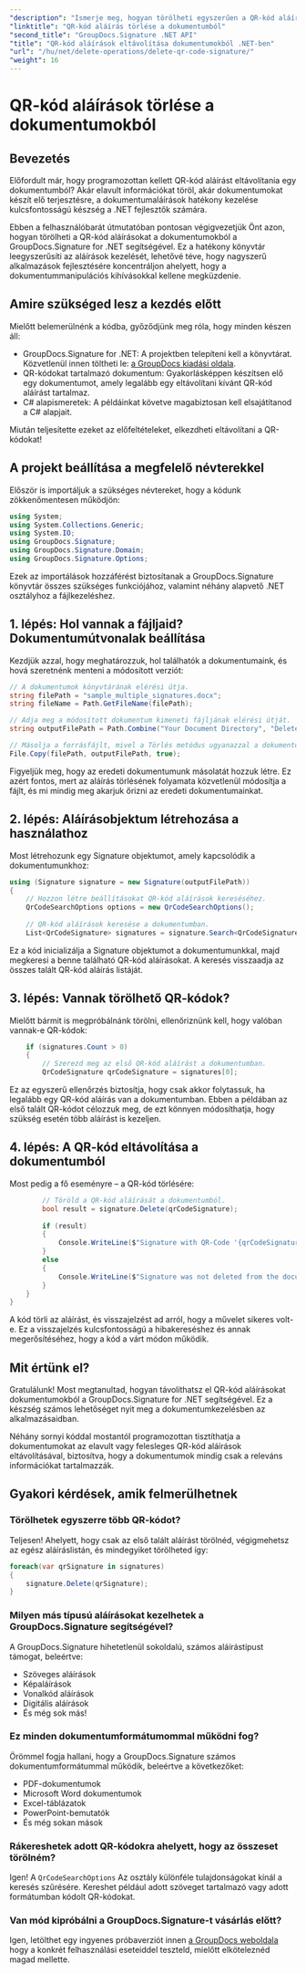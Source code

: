 ```yaml
---
"description": "Ismerje meg, hogyan törölheti egyszerűen a QR-kód aláírásokat dokumentumaiból a GroupDocs.Signature for .NET segítségével lépésről lépésre haladó fejlesztői útmutatónkkal."
"linktitle": "QR-kód aláírás törlése a dokumentumból"
"second_title": "GroupDocs.Signature .NET API"
"title": "QR-kód aláírások eltávolítása dokumentumokból .NET-ben"
"url": "/hu/net/delete-operations/delete-qr-code-signature/"
"weight": 16
---
```


# QR-kód aláírások törlése a dokumentumokból

## Bevezetés

Előfordult már, hogy programozottan kellett QR-kód aláírást eltávolítania egy dokumentumból? Akár elavult információkat töröl, akár dokumentumokat készít elő terjesztésre, a dokumentumaláírások hatékony kezelése kulcsfontosságú készség a .NET fejlesztők számára.

Ebben a felhasználóbarát útmutatóban pontosan végigvezetjük Önt azon, hogyan törölheti a QR-kód aláírásokat a dokumentumokból a GroupDocs.Signature for .NET segítségével. Ez a hatékony könyvtár leegyszerűsíti az aláírások kezelését, lehetővé téve, hogy nagyszerű alkalmazások fejlesztésére koncentráljon ahelyett, hogy a dokumentummanipulációs kihívásokkal kellene megküzdenie.

## Amire szükséged lesz a kezdés előtt

Mielőtt belemerülnénk a kódba, győződjünk meg róla, hogy minden készen áll:

- GroupDocs.Signature for .NET: A projektben telepíteni kell a könyvtárat. Közvetlenül innen töltheti le: [a GroupDocs kiadási oldala](https://releases.groupdocs.com/signature/net/).
- QR-kódokat tartalmazó dokumentum: Gyakorlásképpen készítsen elő egy dokumentumot, amely legalább egy eltávolítani kívánt QR-kód aláírást tartalmaz.
- C# alapismeretek: A példáinkat követve magabiztosan kell elsajátítanod a C# alapjait.

Miután teljesítette ezeket az előfeltételeket, elkezdheti eltávolítani a QR-kódokat!

## A projekt beállítása a megfelelő névterekkel

Először is importáljuk a szükséges névtereket, hogy a kódunk zökkenőmentesen működjön:

```csharp
using System;
using System.Collections.Generic;
using System.IO;
using GroupDocs.Signature;
using GroupDocs.Signature.Domain;
using GroupDocs.Signature.Options;
```

Ezek az importálások hozzáférést biztosítanak a GroupDocs.Signature könyvtár összes szükséges funkciójához, valamint néhány alapvető .NET osztályhoz a fájlkezeléshez.

## 1. lépés: Hol vannak a fájljaid? Dokumentumútvonalak beállítása

Kezdjük azzal, hogy meghatározzuk, hol találhatók a dokumentumaink, és hová szeretnénk menteni a módosított verziót:

```csharp
// A dokumentumok könyvtárának elérési útja.
string filePath = "sample_multiple_signatures.docx";
string fileName = Path.GetFileName(filePath);

// Adja meg a módosított dokumentum kimeneti fájljának elérési útját.
string outputFilePath = Path.Combine("Your Document Directory", "DeleteQRCode", fileName);

// Másolja a forrásfájlt, mivel a Törlés metódus ugyanazzal a dokumentummal működik.
File.Copy(filePath, outputFilePath, true);
```

Figyeljük meg, hogy az eredeti dokumentumunk másolatát hozzuk létre. Ez azért fontos, mert az aláírás törlésének folyamata közvetlenül módosítja a fájlt, és mi mindig meg akarjuk őrizni az eredeti dokumentumainkat.

## 2. lépés: Aláírásobjektum létrehozása a használathoz

Most létrehozunk egy Signature objektumot, amely kapcsolódik a dokumentumunkhoz:

```csharp
using (Signature signature = new Signature(outputFilePath))
{
    // Hozzon létre beállításokat QR-kód aláírások kereséséhez.
    QrCodeSearchOptions options = new QrCodeSearchOptions();
    
    // QR-kód aláírások keresése a dokumentumban.
    List<QrCodeSignature> signatures = signature.Search<QrCodeSignature>(options);
```

Ez a kód inicializálja a Signature objektumot a dokumentumunkkal, majd megkeresi a benne található QR-kód aláírásokat. A keresés visszaadja az összes talált QR-kód aláírás listáját.

## 3. lépés: Vannak törölhető QR-kódok?

Mielőtt bármit is megpróbálnánk törölni, ellenőriznünk kell, hogy valóban vannak-e QR-kódok:

```csharp
    if (signatures.Count > 0)
    {
        // Szerezd meg az első QR-kód aláírást a dokumentumban.
        QrCodeSignature qrCodeSignature = signatures[0];
```

Ez az egyszerű ellenőrzés biztosítja, hogy csak akkor folytassuk, ha legalább egy QR-kód aláírás van a dokumentumban. Ebben a példában az első talált QR-kódot célozzuk meg, de ezt könnyen módosíthatja, hogy szükség esetén több aláírást is kezeljen.

## 4. lépés: A QR-kód eltávolítása a dokumentumból

Most pedig a fő eseményre – a QR-kód törlésére:

```csharp
        // Töröld a QR-kód aláírását a dokumentumból.
        bool result = signature.Delete(qrCodeSignature);
        
        if (result)
        {
            Console.WriteLine($"Signature with QR-Code '{qrCodeSignature.Text}' and encode type '{qrCodeSignature.EncodeType.TypeName}' was deleted from document ['{fileName}'].");
        }
        else
        {
            Console.WriteLine($"Signature was not deleted from the document! Signature with QR-Code '{qrCodeSignature.Text}' and encode type '{qrCodeSignature.EncodeType.TypeName}' was not found!");
        }
    }
}
```

A kód törli az aláírást, és visszajelzést ad arról, hogy a művelet sikeres volt-e. Ez a visszajelzés kulcsfontosságú a hibakereséshez és annak megerősítéséhez, hogy a kód a várt módon működik.

## Mit értünk el?

Gratulálunk! Most megtanultad, hogyan távolíthatsz el QR-kód aláírásokat dokumentumokból a GroupDocs.Signature for .NET segítségével. Ez a készség számos lehetőséget nyit meg a dokumentumkezelésben az alkalmazásaidban.

Néhány sornyi kóddal mostantól programozottan tisztíthatja a dokumentumokat az elavult vagy felesleges QR-kód aláírások eltávolításával, biztosítva, hogy a dokumentumok mindig csak a releváns információkat tartalmazzák.

## Gyakori kérdések, amik felmerülhetnek

### Törölhetek egyszerre több QR-kódot?

Teljesen! Ahelyett, hogy csak az első talált aláírást törölnéd, végigmehetsz az egész aláíráslistán, és mindegyiket törölheted így:

```csharp
foreach(var qrSignature in signatures)
{
    signature.Delete(qrSignature);
}
```

### Milyen más típusú aláírásokat kezelhetek a GroupDocs.Signature segítségével?

A GroupDocs.Signature hihetetlenül sokoldalú, számos aláírástípust támogat, beleértve:
- Szöveges aláírások
- Képaláírások
- Vonalkód aláírások
- Digitális aláírások
- És még sok más!

### Ez minden dokumentumformátumommal működni fog?

Örömmel fogja hallani, hogy a GroupDocs.Signature számos dokumentumformátummal működik, beleértve a következőket:
- PDF-dokumentumok
- Microsoft Word dokumentumok
- Excel-táblázatok
- PowerPoint-bemutatók
- És még sokan mások

### Rákereshetek adott QR-kódokra ahelyett, hogy az összeset törölném?

Igen! A `QrCodeSearchOptions` Az osztály különféle tulajdonságokat kínál a keresés szűrésére. Kereshet például adott szöveget tartalmazó vagy adott formátumban kódolt QR-kódokat.

### Van mód kipróbálni a GroupDocs.Signature-t vásárlás előtt?

Igen, letölthet egy ingyenes próbaverziót innen [a GroupDocs weboldala](https://releases.groupdocs.com/) hogy a konkrét felhasználási eseteiddel teszteld, mielőtt elköteleznéd magad mellette.